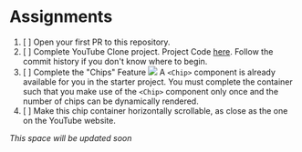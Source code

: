 # Assignments

1. [ ] Open your first PR to this repository.
2. [ ] Complete YouTube Clone project. Project Code [here](https://github.com/salikadave/react-youtube-clone). Follow the commit history if you don't know where to begin. 
3. [ ] Complete the "Chips" Feature
       ![](./images/chips.PNG)
    A `<Chip>` component is already available for you in the starter project. You must complete the container such that you make use of the `<Chip>` component only once and the number of chips can be dynamically rendered. 
4. [ ] Make this chip container horizontally scrollable, as close as the one on the YouTube website.

_This space will be updated soon_
